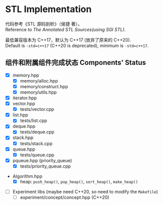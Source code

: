 # STL Implementation
代码参考《STL 源码剖析》（侯捷 著）。  
Reference to *The Annotated STL Sources(using SGI STL)*.   

最低兼容版本为 C++17，默认为 C++17 (放弃了原来的 C++20).  
Default is `-std=c++17` (C++20 is deprecated), minimum is `-std=c++17`.  


## 组件和附属组件完成状态 Components' Status
- [x] memory.hpp
  - [x] memory/alloc.hpp
  - [x] memory/construct.hpp
  - [x] memory/utils.hpp
- [x] iterator.hpp
- [x] vector.hpp
  - [x] tests/vector.cpp
- [x] list.hpp
  - [x] tests/list.cpp
- [x] deque.hpp
  - [x] tests/deque.cpp
- [x] stack.hpp
  - [x] tests/stack.cpp
- [x] queue.hpp
  - [x] tests/queue.cpp
- [x] pqueue.hpp (priority_queue)
  - [x] tests/priority_queue.cpp
- Algorithm.hpp
  - [x] heap: `push_heap()`, `pop_heap()`, `sort_heap()`, `make_heap()`
- [ ] Experiment libs (maybe need C++20, so need to modify the `Makefile`)
  - [ ] experiment/concept/concept.hpp (C++20)
